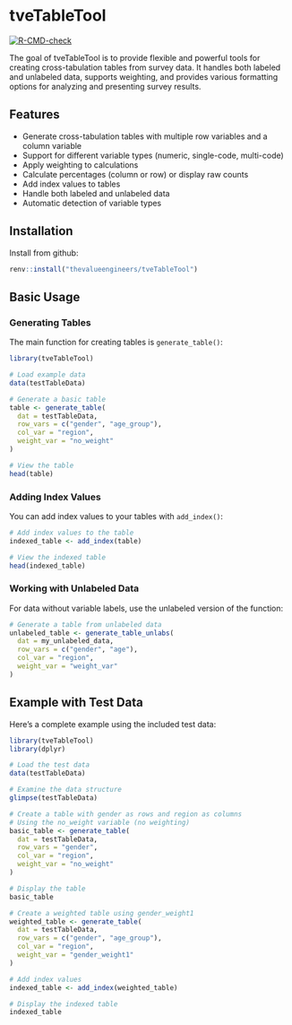 
<!-- README.md is generated from README.Rmd. Please edit that file -->

# tveTableTool

<!-- badges: start -->

[![R-CMD-check](https://github.com/thevalueengineers/tveTableTool/actions/workflows/R-CMD-check.yaml/badge.svg)](https://github.com/thevalueengineers/tveTableTool/actions/workflows/R-CMD-check.yaml)
<!-- badges: end -->

The goal of tveTableTool is to provide flexible and powerful tools for
creating cross-tabulation tables from survey data. It handles both
labeled and unlabeled data, supports weighting, and provides various
formatting options for analyzing and presenting survey results.

## Features

- Generate cross-tabulation tables with multiple row variables and a
  column variable
- Support for different variable types (numeric, single-code,
  multi-code)
- Apply weighting to calculations
- Calculate percentages (column or row) or display raw counts
- Add index values to tables
- Handle both labeled and unlabeled data
- Automatic detection of variable types

## Installation

Install from github:

``` r
renv::install("thevalueengineers/tveTableTool")
```

## Basic Usage

### Generating Tables

The main function for creating tables is `generate_table()`:

``` r
library(tveTableTool)

# Load example data
data(testTableData)

# Generate a basic table
table <- generate_table(
  dat = testTableData,
  row_vars = c("gender", "age_group"),
  col_var = "region",
  weight_var = "no_weight"
)

# View the table
head(table)
```

### Adding Index Values

You can add index values to your tables with `add_index()`:

``` r
# Add index values to the table
indexed_table <- add_index(table)

# View the indexed table
head(indexed_table)
```

### Working with Unlabeled Data

For data without variable labels, use the unlabeled version of the
function:

``` r
# Generate a table from unlabeled data
unlabeled_table <- generate_table_unlabs(
  dat = my_unlabeled_data,
  row_vars = c("gender", "age"),
  col_var = "region",
  weight_var = "weight_var"
)
```

## Example with Test Data

Here’s a complete example using the included test data:

``` r
library(tveTableTool)
library(dplyr)

# Load the test data
data(testTableData)

# Examine the data structure
glimpse(testTableData)

# Create a table with gender as rows and region as columns
# Using the no_weight variable (no weighting)
basic_table <- generate_table(
  dat = testTableData,
  row_vars = "gender",
  col_var = "region",
  weight_var = "no_weight"
)

# Display the table
basic_table

# Create a weighted table using gender_weight1
weighted_table <- generate_table(
  dat = testTableData,
  row_vars = c("gender", "age_group"),
  col_var = "region",
  weight_var = "gender_weight1"
)

# Add index values
indexed_table <- add_index(weighted_table)

# Display the indexed table
indexed_table
```
